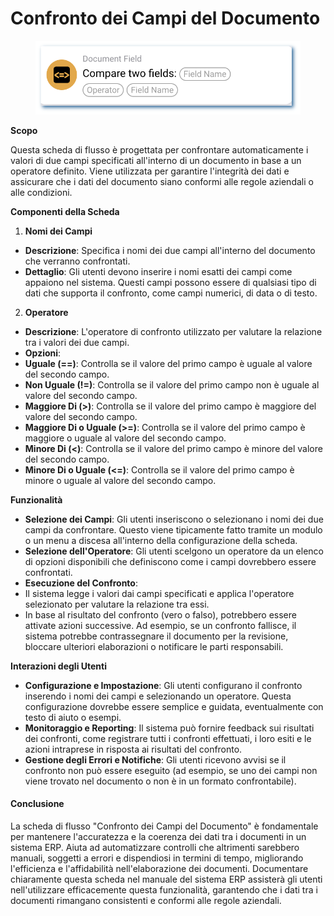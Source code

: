 # Confronto dei Campi del Documento

<figure><img src="../../../.gitbook/assets/userlmn_7d5c06ce63181faee30b7bc6903e4d7b.png" alt=""><figcaption></figcaption></figure>

**Scopo**

Questa scheda di flusso è progettata per confrontare automaticamente i valori di due campi specificati all'interno di un documento in base a un operatore definito. Viene utilizzata per garantire l'integrità dei dati e assicurare che i dati del documento siano conformi alle regole aziendali o alle condizioni.

**Componenti della Scheda**

1. **Nomi dei Campi**
* **Descrizione**: Specifica i nomi dei due campi all'interno del documento che verranno confrontati.
* **Dettaglio**: Gli utenti devono inserire i nomi esatti dei campi come appaiono nel sistema. Questi campi possono essere di qualsiasi tipo di dati che supporta il confronto, come campi numerici, di data o di testo.
2. **Operatore**
* **Descrizione**: L'operatore di confronto utilizzato per valutare la relazione tra i valori dei due campi.
* **Opzioni**:
* **Uguale (==)**: Controlla se il valore del primo campo è uguale al valore del secondo campo.
* **Non Uguale (!=)**: Controlla se il valore del primo campo non è uguale al valore del secondo campo.
* **Maggiore Di (>)**: Controlla se il valore del primo campo è maggiore del valore del secondo campo.
* **Maggiore Di o Uguale (>=)**: Controlla se il valore del primo campo è maggiore o uguale al valore del secondo campo.
* **Minore Di (<)**: Controlla se il valore del primo campo è minore del valore del secondo campo.
* **Minore Di o Uguale (<=)**: Controlla se il valore del primo campo è minore o uguale al valore del secondo campo.

**Funzionalità**

* **Selezione dei Campi**: Gli utenti inseriscono o selezionano i nomi dei due campi da confrontare. Questo viene tipicamente fatto tramite un modulo o un menu a discesa all'interno della configurazione della scheda.
* **Selezione dell'Operatore**: Gli utenti scelgono un operatore da un elenco di opzioni disponibili che definiscono come i campi dovrebbero essere confrontati.
* **Esecuzione del Confronto**:
* Il sistema legge i valori dai campi specificati e applica l'operatore selezionato per valutare la relazione tra essi.
* In base al risultato del confronto (vero o falso), potrebbero essere attivate azioni successive. Ad esempio, se un confronto fallisce, il sistema potrebbe contrassegnare il documento per la revisione, bloccare ulteriori elaborazioni o notificare le parti responsabili.

**Interazioni degli Utenti**

* **Configurazione e Impostazione**: Gli utenti configurano il confronto inserendo i nomi dei campi e selezionando un operatore. Questa configurazione dovrebbe essere semplice e guidata, eventualmente con testo di aiuto o esempi.
* **Monitoraggio e Reporting**: Il sistema può fornire feedback sui risultati dei confronti, come registrare tutti i confronti effettuati, i loro esiti e le azioni intraprese in risposta ai risultati del confronto.
* **Gestione degli Errori e Notifiche**: Gli utenti ricevono avvisi se il confronto non può essere eseguito (ad esempio, se uno dei campi non viene trovato nel documento o non è in un formato confrontabile).

#### Conclusione

La scheda di flusso "Confronto dei Campi del Documento" è fondamentale per mantenere l'accuratezza e la coerenza dei dati tra i documenti in un sistema ERP. Aiuta ad automatizzare controlli che altrimenti sarebbero manuali, soggetti a errori e dispendiosi in termini di tempo, migliorando l'efficienza e l'affidabilità nell'elaborazione dei documenti. Documentare chiaramente questa scheda nel manuale del sistema ERP assisterà gli utenti nell'utilizzare efficacemente questa funzionalità, garantendo che i dati tra i documenti rimangano consistenti e conformi alle regole aziendali.
